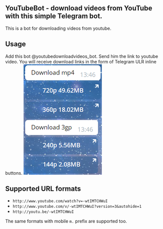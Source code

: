 ## YouTubeBot - download videos from YouTube with this simple Telegram bot. 
This is a bot for downloading videos from youtube. 

## Usage 
Add this bot @youtubedownloadvideos\_bot. 
Send him the link to youtube video. 
You will receive download links in the form of Telegram ULR inline buttons.
![Screenshot with buttons](Images/ScreenshotResult.png) 

## Supported URL formats

* `http://www.youtube.com/watch?v=-wtIMTCHWuI`
* `http://www.youtube.com/v/-wtIMTCHWuI?version=3&autohide=1`
* `http://youtu.be/-wtIMTCHWuI`

The same formats with mobile `m.` prefix are supported too.
